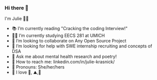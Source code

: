 ### Hi there 👋
I'm Julie :red_haired_woman:	
- :books: I’m currently reading "Cracking the coding Interview!"
- :woman_technologist: I’m currently studying EECS 281 at UMICH
- :deciduous_tree:	 I’m looking to collaborate on Any Open Source Project
- 🤔 I’m looking for help with SWE internship recruiting and concepts of DSA
- :thought_balloon:	Ask me about mental health research and poetry!
- :link: How to reach me: linkedin.com/in/julie-krasnick/
- :slightly_smiling_face: Pronouns: She/her/hers
- :partying_face:	I love :chocolate_bar:, :mountain:,:tennis:		

<!--
**jckras/jckras** is a ✨ _special_ ✨ repository because its `README.md` (this file) appears on your GitHub profile.

